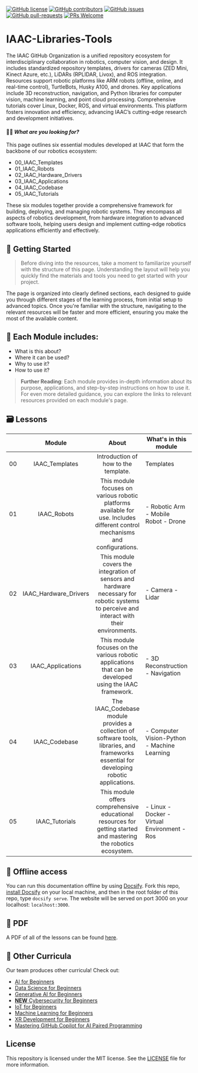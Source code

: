 [![GitHub license](https://img.shields.io/github/license/microsoft/Web-Dev-For-Beginners.svg)](https://github.com/microsoft/Web-Dev-For-Beginners/blob/master/LICENSE)
[![GitHub contributors](https://img.shields.io/github/contributors/microsoft/Web-Dev-For-Beginners.svg)](https://GitHub.com/microsoft/Web-Dev-For-Beginners/graphs/contributors/)
[![GitHub issues](https://img.shields.io/github/issues/microsoft/Web-Dev-For-Beginners.svg)](https://GitHub.com/microsoft/Web-Dev-For-Beginners/issues/)
[![GitHub pull-requests](https://img.shields.io/github/issues-pr/microsoft/Web-Dev-For-Beginners.svg)](https://GitHub.com/microsoft/Web-Dev-For-Beginners/pulls/)
[![PRs Welcome](https://img.shields.io/badge/PRs-welcome-brightgreen.svg?style=flat-square)](http://makeapullrequest.com)

# IAAC-Libraries-Tools

The IAAC GitHub Organization is a unified repository ecosystem for interdisciplinary collaboration in robotics, computer vision, and design. It includes standardized repository templates, drivers for cameras (ZED Mini, Kinect Azure, etc.), LiDARs (RPLIDAR, Livox), and ROS integration. Resources support robotic platforms like ARM robots (offline, online, and real-time control), TurtleBots, Husky A100, and drones. Key applications include 3D reconstruction, navigation, and Python libraries for computer vision, machine learning, and point cloud processing. Comprehensive tutorials cover Linux, Docker, ROS, and virtual environments. This platform fosters innovation and efficiency, advancing IAAC’s cutting-edge research and development initiatives.


#### 🧑‍🎓 _What are you looking for?_ 

This page outlines six essential modules developed at IAAC that form the backbone of our robotics ecosystem:

- 00_IAAC_Templates
- 01_IAAC_Robots
- 02_IAAC_Hardware_Drivers
- 03_IAAC_Applications
- 04_IAAC_Codebase
- 05_IAAC_Tutorials

These six modules together provide a comprehensive framework for building, deploying, and managing robotic systems. They encompass all aspects of robotics development, from hardware integration to advanced software tools, helping users design and implement cutting-edge robotics applications efficiently and effectively.


## 🌱 Getting Started 

> Before diving into the resources, take a moment to familiarize yourself with the structure of this page. Understanding the layout will help you quickly find the materials and tools you need to get started with your project. 

The page is organized into clearly defined sections, each designed to guide you through different stages of the learning process, from initial setup to advanced topics. Once you're familiar with the structure, navigating to the relevant resources will be faster and more efficient, ensuring you make the most of the available content.


## 📂 Each Module includes: 

- What is this about?
- Where it can be used?
- Why to use it?
- How to use it?

> **Further Reading**: 
Each module provides in-depth information about its purpose, applications, and step-by-step instructions on how to use it. For even more detailed guidance, you can explore the links to relevant resources provided on each module's page.

## 🗃️ Lessons

|     |                       Module                       |                            About                             | What's in this module                                                                                                                 |                                                         Linked Module                                                          |
| :-: | :------------------------------------------------------: | :--------------------------------------------------------------------: | ----------------------------------------------------------------------------------------------------------------------------------- | :----------------------------------------------------------------------------------------------------------------------------: |
| 00  |                     IAAC_Templates                      |           Introduction of how to the template.           | Templates | [Link](00_IAAC_Templates)   |
| 01  |                     IAAC_Robots                     |             This module focuses on various robotic platforms available for use. Includes different control mechanisms and configurations.             | - Robotic  Arm - Mobile Robot - Drone                                                 |                            [Link](01_IAAC_Robots)                               |
| 02  |                     IAAC_Hardware_Drivers                      |                             This module covers the integration of sensors and hardware necessary for robotic systems to perceive and interact with their environments.                              | - Camera - Lidar                                                                                                  |                       [Link](02_IAAC_Hardware_Drivers)                         |
| 03  |                        IAAC_Applications                        |                         This module focuses on the various robotic applications that can be developed using the IAAC framework.                           | - 3D Reconstruction - Navigation                                                                                                   |                                       [Link](03_IAAC_Applications)                                            |
| 04  |                        IAAC_Codebase                        |                         The IAAC_Codebase module provides a collection of software tools, libraries, and frameworks essential for developing robotic applications.                          | - Computer Vision-Python - Machine Learning                                                               |                              [Link](04_IAAC_Codebase)                               |
| 05  |                        IAAC_Tutorials                        |                         This module offers comprehensive educational resources for getting started and mastering the robotics ecosystem.                           | - Linux - Docker - Virtual Environment - Ros|                              [Link](05_IAAC_Tutorials/)                               |


## 🧭 Offline access 

You can run this documentation offline by using [Docsify](https://docsify.js.org/#/). Fork this repo, [install Docsify](https://docsify.js.org/#/quickstart) on your local machine, and then in the root folder of this repo, type `docsify serve`. The website will be served on port 3000 on your localhost: `localhost:3000`.

## 📘 PDF

A PDF of all of the lessons can be found [here](https://microsoft.github.io/Web-Dev-For-Beginners/pdf/readme.pdf).


## 🎒 Other Curricula

Our team produces other curricula! Check out:

- [AI for Beginners](https://aka.ms/ai-beginners)
- [Data Science for Beginners](https://aka.ms/datascience-beginners)
- [Generative AI for Beginners](https://aka.ms/genai-beginners)
- [**NEW** Cybersecurity for Beginners](https://github.com/microsoft/Security-101??WT.mc_id=academic-96948-sayoung)
- [IoT for Beginners](https://aka.ms/iot-beginners)
- [Machine Learning for Beginners](https://aka.ms/ml-beginners)
- [XR Development for Beginners](https://aka.ms/xr-dev-for-beginners)
- [Mastering GitHub Copilot for AI Paired Programming](https://aka.ms/GitHubCopilotAI)

## License

This repository is licensed under the MIT license. See the [LICENSE](LICENSE) file for more information.














